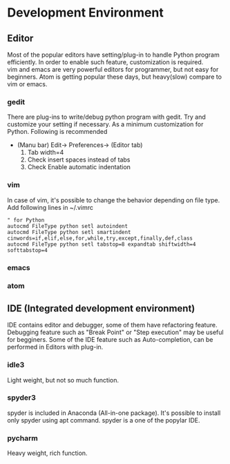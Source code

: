 # Development Environment

## Editor

Most of the popular editors have setting/plug-in to handle Python program efficiently. In order to enable such feature, customization is required.  
vim and emacs are very powerful editors for programmer, but not easy for beginners. Atom is getting popular these days, but heavy(slow) compare to vim or emacs.

### gedit

There are plug-ins to write/debug python program with gedit. Try and customize your setting if necessary.
As a minimum customization for Python. Following is recommended

- (Manu bar) Edit-> Preferences-> (Editor tab)
    1. Tab width=4
    1. Check insert spaces instead of tabs
    1. Check Enable automatic indentation

### vim

In case of vim, it's possible to change the behavior depending on file type. Add following lines in ~/.vimrc

```
" for Python
autocmd FileType python setl autoindent
autocmd FileType python setl smartindent cinwords=if,elif,else,for,while,try,except,finally,def,class
autocmd FileType python setl tabstop=8 expandtab shiftwidth=4 softtabstop=4
```

### emacs

### atom



## IDE (Integrated development environment)

IDE contains editor and debugger, some of them have refactoring feature. Debugging feature such as "Break Point" or "Step execution" may be useful for begginers.
Some of the IDE feature such as Auto-completion, can be performed in Editors with plug-in.

### idle3

Light weight, but not so much function.

### spyder3

spyder is included in Anaconda (All-in-one package). It's possible to install only spyder using apt command.
spyder is a one of the popylar IDE.

### pycharm

Heavy weight, rich function. 
